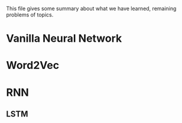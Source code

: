 
This file gives some summary about what we have learned, remaining problems of topics.

# Vanilla Neural Network

# Word2Vec

# RNN

## LSTM
